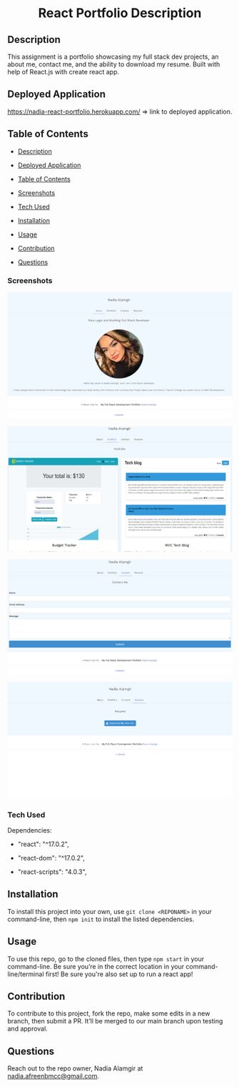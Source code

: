 
<center><h1> React Portfolio Description </h1></center>

  

## Description

This assignment is a portfolio showcasing my full stack dev projects, an about me, contact me, and the ability to download my resume. Built with help of React.js with create react app.

  

## Deployed Application

https://nadia-react-portfolio.herokuapp.com/ => link to deployed application.

  

## Table of Contents

- [Description](#description)

- [Deployed Application](#deployed-application)

- [Table of Contents](#table-of-contents)

- [Screenshots](#screenshots)

- [Tech Used](#tech-used)

- [Installation](#installation)

- [Usage](#usage)

- [Contribution](#contribution)

- [Questions](#questions)

  
  
  

### Screenshots

  ![enter image description here](https://raw.githubusercontent.com/nadiaalamgir21/react-portfolio/main/assets/s1.PNG)
  
  ![enter image description here](https://raw.githubusercontent.com/nadiaalamgir21/react-portfolio/main/assets/s2.PNG)
  
![enter image description here](https://raw.githubusercontent.com/nadiaalamgir21/react-portfolio/main/assets/s3.PNG)


![enter image description here](https://raw.githubusercontent.com/nadiaalamgir21/react-portfolio/main/assets/s4.PNG)

### Tech Used

Dependencies:

- "react": "^17.0.2",

- "react-dom": "^17.0.2",

- "react-scripts": "4.0.3",

  

## Installation

  

To install this project into your own, use `git clone <REPONAME>` in your command-line, then `npm init` to install the listed dependencies.

  

## Usage

  

To use this repo, go to the cloned files, then type `npm start` in your command-line. Be sure you’re in the correct location in your command-line/terminal first! Be sure you're also set up to run a react app!

  

## Contribution

  

To contribute to this project, fork the repo, make some edits in a new branch, then submit a PR. It’ll be merged to our main branch upon testing and approval.

  

## Questions

Reach out to the repo owner, Nadia Alamgir at nadia.afreenbmcc@gmail.com.
